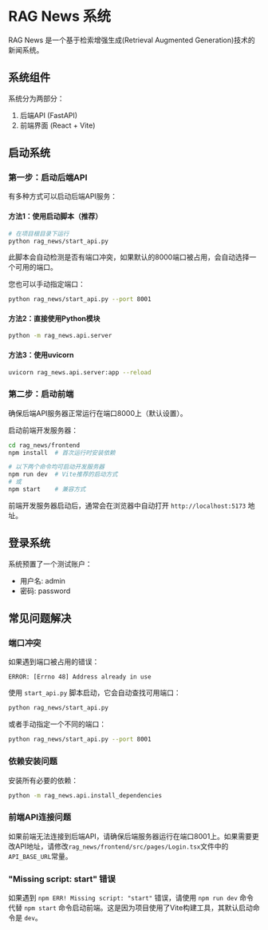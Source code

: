 # RAG News 系统

RAG News 是一个基于检索增强生成(Retrieval Augmented Generation)技术的新闻系统。

## 系统组件

系统分为两部分：

1. 后端API (FastAPI)
2. 前端界面 (React + Vite)

## 启动系统

### 第一步：启动后端API

有多种方式可以启动后端API服务：

#### 方法1：使用启动脚本（推荐）

```bash
# 在项目根目录下运行
python rag_news/start_api.py
```

此脚本会自动检测是否有端口冲突，如果默认的8000端口被占用，会自动选择一个可用的端口。

您也可以手动指定端口：

```bash
python rag_news/start_api.py --port 8001
```

#### 方法2：直接使用Python模块

```bash
python -m rag_news.api.server
```

#### 方法3：使用uvicorn

```bash
uvicorn rag_news.api.server:app --reload
```

### 第二步：启动前端

确保后端API服务器正常运行在端口8000上（默认设置）。

启动前端开发服务器：

```bash
cd rag_news/frontend
npm install  # 首次运行时安装依赖

# 以下两个命令均可启动开发服务器
npm run dev  # Vite推荐的启动方式
# 或
npm start    # 兼容方式
```

前端开发服务器启动后，通常会在浏览器中自动打开 `http://localhost:5173` 地址。

## 登录系统

系统预置了一个测试账户：

- 用户名: admin
- 密码: password

## 常见问题解决

### 端口冲突

如果遇到端口被占用的错误：

```
ERROR: [Errno 48] Address already in use
```

使用 `start_api.py` 脚本启动，它会自动查找可用端口：

```bash
python rag_news/start_api.py
```

或者手动指定一个不同的端口：

```bash
python rag_news/start_api.py --port 8001
```

### 依赖安装问题

安装所有必要的依赖：

```bash
python -m rag_news.api.install_dependencies
```

### 前端API连接问题

如果前端无法连接到后端API，请确保后端服务器运行在端口8001上。如果需要更改API地址，请修改`rag_news/frontend/src/pages/Login.tsx`文件中的`API_BASE_URL`常量。

### "Missing script: start" 错误

如果遇到 `npm ERR! Missing script: "start"` 错误，请使用 `npm run dev` 命令代替 `npm start` 命令启动前端。这是因为项目使用了Vite构建工具，其默认启动命令是 `dev`。 